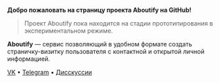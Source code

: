 **Добро пожаловать на страницу проекта Aboutify на GitHub!**

> Проект Aboutify пока находится на стадии прототипирования в экспериментальном режиме.

**Aboutify** — сервис позволяющий в удобном формате создать страничку-визитку пользователя с контактной и  открытой личной информацией.

[VK](https://vk.com/boutify) • [Telegram](https://t.me/boutify) • [Дисскуссии](https://github.com/orgs/boutify/discussions)
